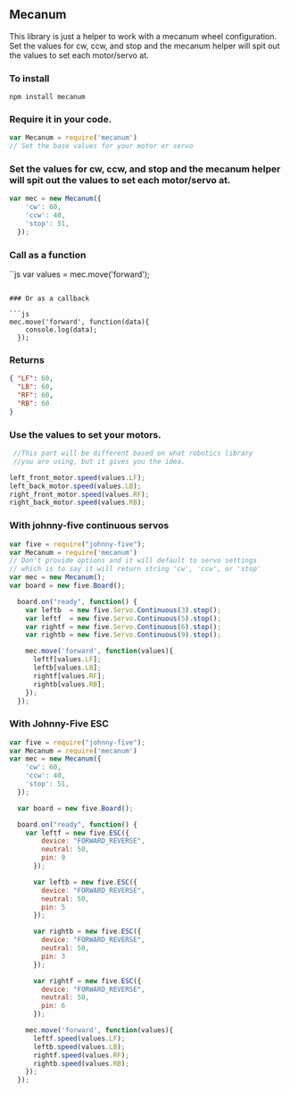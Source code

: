 ## Mecanum

This library is just a helper to work with a mecanum wheel configuration.
Set the values for cw, ccw, and stop and the mecanum helper will spit out the values to set each motor/servo at.

### To install

```
npm install mecanum
```

### Require it in your code.

```js
var Mecanum = require('mecanum')
// Set the base values for your motor or servo
```

### Set the values for cw, ccw, and stop and the mecanum helper will spit out the values to set each motor/servo at.

```js
var mec = new Mecanum({
    'cw': 60,
    'ccw': 40,
    'stop': 51,
  });
```

### Call as a function

``js
var values = mec.move('forward');
```

### Or as a callback

```js
mec.move('forward', function(data){
    console.log(data);
  });
```

### Returns

```json
{ "LF": 60,
  "LB": 60,
  "RF": 60,
  "RB": 60
}
```

### Use the values to set your motors.

```js
 //This part will be different based on what robotics library
 //you are using, but it gives you the idea.

left_front_motor.speed(values.LF);
left_back_motor.speed(values.LB);
right_front_motor.speed(values.RF);
right_back_motor.speed(values.RB);

```

### With johnny-five continuous servos

```js
var five = require("johnny-five");
var Mecanum = require('mecanum')
// Don't provide options and it will default to servo settings
// which is to say it will return string 'cw', 'ccw', or 'stop'
var mec = new Mecanum();
var board = new five.Board();

  board.on("ready", function() {
    var leftb  = new five.Servo.Continuous(3).stop();
    var leftf  = new five.Servo.Continuous(5).stop();
    var rightf = new five.Servo.Continuous(6).stop();
    var rightb = new five.Servo.Continuous(9).stop();

    mec.move('forward', function(values){
      leftf[values.LF];
      leftb[values.LB];
      rightf[values.RF];
      rightb[values.RB];
    });  
  });

```

### With Johnny-Five ESC

```js
var five = require("johnny-five");
var Mecanum = require('mecanum')
var mec = new Mecanum({
    'cw': 60,
    'ccw': 40,
    'stop': 51,
  });

  var board = new five.Board();

  board.on("ready", function() {
    var leftf = new five.ESC({
        device: "FORWARD_REVERSE",
        neutral: 50,
        pin: 9
      });

      var leftb = new five.ESC({
        device: "FORWARD_REVERSE",
        neutral: 50,
        pin: 5
      });

      var rightb = new five.ESC({
        device: "FORWARD_REVERSE",
        neutral: 50,
        pin: 3
      });

      var rightf = new five.ESC({
        device: "FORWARD_REVERSE",
        neutral: 50,
        pin: 6
      });

    mec.move('forward', function(values){
      leftf.speed(values.LF);
      leftb.speed(values.LB);
      rightf.speed(values.RF);
      rightb.speed(values.RB);
    });  
  });
```
